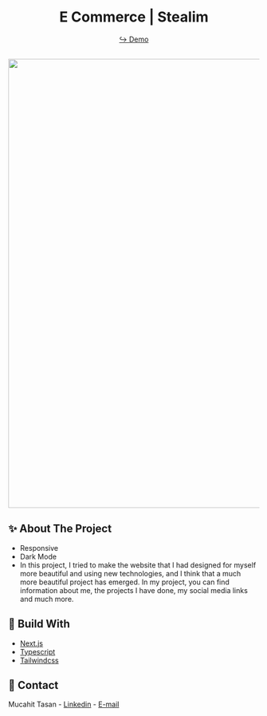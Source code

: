 <h1 align="center"> E Commerce | Stealim </h1>

<div align="center">
  
  <a href="https://e-commerce-app-alpha-brown.vercel.app/" target="_blank">↪️ Demo</a>
  <br />
  <br />
  
</div> 

<div align="center">
  <img width="900" src = 'https://user-images.githubusercontent.com/88967412/230664359-dfa1a324-333e-46ba-b28e-54b724b108af.gif' />
</div>

<h2> ✨ About The Project</h2>

- Responsive
- Dark Mode
- In this project, I tried to make the website that I had designed for myself more beautiful and using new technologies, and I think that a much more beautiful project has emerged. In my project, you can find information about me, the projects I have done, my social media links and much more.

<h2> 📌 Build With</h2>

- [Next.js](https://nextjs.org/)
- [Typescript](https://www.typescriptlang.org/)
- [Tailwindcss](https://tailwindcss.com/)


<h2> 📧 Contact </h2>

Mucahit Tasan - [Linkedin](https://www.linkedin.com/in/mucahittasan) - [E-mail](mailto:mucahittasan0@gmail.com)